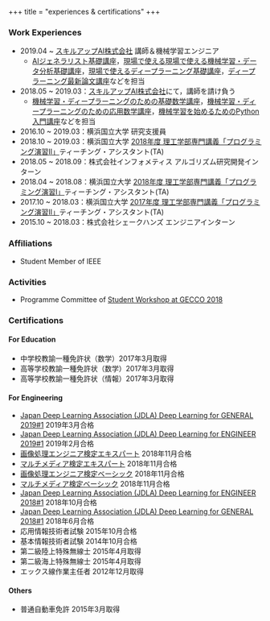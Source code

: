 +++
title = "experiences & certifications"
+++

### Work Experiences

- 2019.04 ~ [スキルアップAI株式会社](https://www.skillupai.com) 講師＆機械学習エンジニア
  - [AIジェネラリスト基礎講座](https://www.skillupai.com/ai-generalist/)，[現場で使える現場で使える機械学習・データ分析基礎講座](https://www.skillupai.com/machine-learning/)，[現場で使えるディープラーニング基礎講座](https://www.skillupai.com/deep-learning/)，[ディープラーニング最新論文講座](https://www.skillupai.com/dl-paper/)などを担当
- 2018.05 ~ 2019.03：[スキルアップAI株式会社](https://www.skillupai.com)にて，講師を請け負う
  - [機械学習・ディープラーニングのための基礎数学講座](https://www.skillupai.com/fundamental-math/)，[機械学習・ディープラーニングのための応用数学講座](https://www.skillupai.com/applied-math/)，[機械学習を始めるためのPython入門講座](https://www.skillupai.com/python/)などを担当
- 2016.10 ~ 2019.03：横浜国立大学 研究支援員
- 2018.10 ~ 2019.03：横浜国立大学 [2018年度 理工学部専門講義「プログラミング演習II」](https://risyu.jmk.ynu.ac.jp/gakumu/Public/Syllabus/DetailMain.aspx?lct_year=2018&lct_cd=6I2205Z&je_cd=1)ティーチング・アシスタント(TA)
- 2018.05 ~ 2018.09：株式会社インフォメティス アルゴリズム研究開発インターン
- 2018.04 ~ 2018.08：横浜国立大学 [2018年度 理工学部専門講義「プログラミング演習I」](https://risyu.jmk.ynu.ac.jp/gakumu_portal/Public/Syllabus/DetailMain.aspx?lct_year=2018&lct_cd=6Z2212A&je_cd=1)ティーチング・アシスタント(TA)
- 2017.10 ~ 2018.03：横浜国立大学 [2017年度 理工学部専門講義「プログラミング演習II」](https://risyu.jmk.ynu.ac.jp/gakumu/Public/Syllabus/DetailMain.aspx?lct_year=2017&lct_cd=6I2205Z&je_cd=1)ティーチング・アシスタント(TA)
- 2015.10 ~ 2018.03：株式会社シェークハンズ エンジニアインターン

### Affiliations
- Student Member of IEEE

### Activities
- Programme Committee of [Student Workshop at GECCO 2018](http://gecco-2018.sigevo.org/index.html/tiki-index.php?page=Student%20Workshop)

### Certifications
#### For Education
- 中学校教諭一種免許状（数学）2017年3月取得
- 高等学校教諭一種免許状（数学）2017年3月取得
- 高等学校教諭一種免許状（情報）2017年3月取得

#### For Engineering

- [Japan Deep Learning Association (JDLA) Deep Learning for GENERAL 2019#1](http://www.jdla.org/business/certificate/#education) 2019年3月合格
- [Japan Deep Learning Association (JDLA) Deep Learning for ENGINEER 2019#1](http://www.jdla.org/business/certificate/#education) 2019年2月合格
- [画像処理エンジニア検定エキスパート](https://www.cgarts.or.jp/kentei/about/img_engineer/index.html) 2018年11月合格 
- [マルチメディア検定エキスパート](https://www.cgarts.or.jp/kentei/about/multimedia/index.html) 2018年11月合格
- [画像処理エンジニア検定ベーシック](https://www.cgarts.or.jp/kentei/about/img_engineer/index.html) 2018年11月合格
- [マルチメディア検定ベーシック](https://www.cgarts.or.jp/kentei/about/multimedia/index.html) 2018年11月合格
- [Japan Deep Learning Association (JDLA) Deep Learning for ENGINEER 2018#1](http://www.jdla.org/business/certificate/#education) 2018年10月合格
- [Japan Deep Learning Association (JDLA) Deep Learning for GENERAL 2018#1](http://www.jdla.org/business/certificate/#education) 2018年6月合格
- 応用情報技術者試験 2015年10月合格
- 基本情報技術者試験 2014年10月合格
- 第二級陸上特殊無線士 2015年4月取得
- 第二級海上特殊無線士 2015年4月取得
- エックス線作業主任者 2012年12月取得

#### Others
- 普通自動車免許 2015年3月取得
